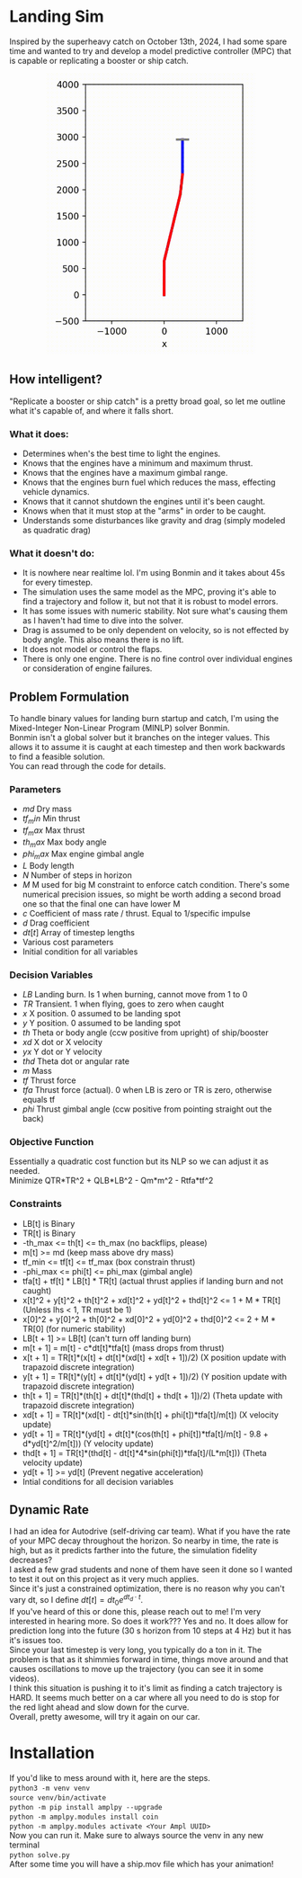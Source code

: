 # Landing Sim
Inspired by the superheavy catch on October 13th, 2024, I had some spare time and wanted to try and develop a model predictive controller (MPC) that is capable or replicating a booster or ship catch.<br />

<p align="center">
<img src="0.25s-caught.gif" alt="gif of simulated catch" style="height:500px;"/>
</p>

## How intelligent?
"Replicate a booster or ship catch" is a pretty broad goal, so let me outline what it's capable of, and where it falls short.<br />
### What it does:
- Determines when's the best time to light the engines.
- Knows that the engines have a minimum and maximum thrust.
- Knows that the engines have a maximum gimbal range.
- Knows that the engines burn fuel which reduces the mass, effecting vehicle dynamics.
- Knows that it cannot shutdown the engines until it's been caught.
- Knows when that it must stop at the "arms" in order to be caught.
- Understands some disturbances like gravity and drag (simply modeled as quadratic drag)
### What it doesn't do:
- It is nowhere near realtime lol. I'm using Bonmin and it takes about 45s for every timestep.
- The simulation uses the same model as the MPC, proving it's able to find a trajectory and follow it, but not that it is robust to model errors.
- It has some issues with numeric stability. Not sure what's causing them as I haven't had time to dive into the solver.
- Drag is assumed to be only dependent on velocity, so is not effected by body angle. This also means there is no lift.
- It does not model or control the flaps.
- There is only one engine. There is no fine control over individual engines or consideration of engine failures.
## Problem Formulation
To handle binary values for landing burn startup and catch, I'm using the Mixed-Integer Non-Linear Program (MINLP) solver Bonmin.<br />
Bonmin isn't a global solver but it branches on the integer values. This allows it to assume it is caught at each timestep and then work backwards to find a feasible solution.<br />
You can read through the code for details.
### Parameters
- $md$ Dry mass
- $tf_min$ Min thrust
- $tf_max$ Max thrust
- $th_max$ Max body angle
- $phi_max$ Max engine gimbal angle
- $L$ Body length
- $N$ Number of steps in horizon
- $M$ M used for big M constraint to enforce catch condition. There's some numerical precision issues, so might be worth adding a second broad one so that the final one can have lower M
- $c$ Coefficient of mass rate / thrust. Equal to 1/specific impulse
- $d$ Drag coefficient
- $dt[t]$ Array of timestep lengths
- Various cost parameters
- Initial condition for all variables
### Decision Variables
- $LB$ Landing burn. Is 1 when burning, cannot move from 1 to 0
- $TR$ Transient. 1 when flying, goes to zero when caught
- $x$ X position. 0 assumed to be landing spot
- $y$ Y position. 0 assumed to be landing spot
- $th$ Theta or body angle (ccw positive from upright) of ship/booster
- $xd$ X dot or X velocity
- $yx$ Y dot or Y velocity
- $thd$ Theta dot or angular rate
- $m$ Mass
- $tf$ Thrust force
- $tfa$ Thrust force (actual). 0 when LB is zero or TR is zero, otherwise equals tf
- $phi$ Thrust gimbal angle (ccw positive from pointing straight out the back)
### Objective Function
Essentially a quadratic cost function but its NLP so we can adjust it as needed.<br />
Minimize QTR\*TR^2 + QLB\*LB^2 - Qm\*m^2 - Rtfa\*tf^2
### Constraints
- LB[t] is Binary
- TR[t] is Binary
- -th_max <= th[t] <= th_max (no backflips, please)
- m[t] >= md (keep mass above dry mass)
- tf_min <= tf[t] <= tf_max (box constrain thrust)
- -phi_max <= phi[t] <= phi_max (gimbal angle)
- tfa[t] + tf[t] \* LB[t] \* TR[t] (actual thrust applies if landing burn and not caught)
- x[t]^2 + y[t]^2 + th[t]^2 + xd[t]^2 + yd[t]^2 + thd[t]^2 <= 1 + M \* TR[t] (Unless lhs < 1, TR must be 1)
- x[0]^2 + y[0]^2 + th[0]^2 + xd[0]^2 + yd[0]^2 + thd[0]^2 <= 2 + M \* TR[0] (for numeric stability)
- LB[t + 1] >= LB[t] (can't turn off landing burn)
- m[t + 1] = m[t] - c*dt[t]\*tfa[t] (mass drops from thrust)
- x[t + 1] = TR[t]\*(x[t] + dt[t]\*(xd[t] + xd[t + 1])/2) (X position update with trapazoid discrete integration)
- y[t + 1] = TR[t]\*(y[t] + dt[t]\*(yd[t] + yd[t + 1])/2) (Y position update with trapazoid discrete integration)
- th[t + 1] = TR[t]\*(th[t] + dt[t]\*(thd[t] + thd[t + 1])/2) (Theta update with trapazoid discrete integration)
- xd[t + 1] = TR[t]\*(xd[t] - dt[t]\*sin(th[t] + phi[t])\*tfa[t]/m[t]) (X velocity update)
- yd[t + 1] = TR[t]\*(yd[t] + dt[t]\*(cos(th[t] + phi[t])\*tfa[t]/m[t] - 9.8 + d\*yd[t]^2/m[t])) (Y velocity update)
- thd[t + 1] = TR[t]\*(thd[t] - dt[t]\*4\*sin(phi[t])\*tfa[t]/(L*m[t])) (Theta velocity update)
- yd[t + 1] >= yd[t] (Prevent negative acceleration)
- Intial conditions for all decision variables

## Dynamic Rate
I had an idea for Autodrive (self-driving car team). What if you have the rate of your MPC decay throughout the horizon. So nearby in time, the rate is high, but as it predicts farther into the future, the simulation fidelity decreases?<br />
I asked a few grad students and none of them have seen it done so I wanted to test it out on this project as it very much applies.<br />
Since it's just a constrained optimization, there is no reason why you can't vary dt, so I define $dt[t]=dt_0e^{dt_d\cdot t}$.<br />
If you've heard of this or done this, please reach out to me! I'm very interested in hearing more.
So does it work??? Yes and no. It does allow for prediction long into the future (30 s horizon from 10 steps at 4 Hz) but it has it's issues too.<br />
Since your last timestep is very long, you typically do a ton in it. The problem is that as it shimmies forward in time, things move around and that causes oscillations to move up the trajectory (you can see it in some videos).<br />
I think this situation is pushing it to it's limit as finding a catch trajectory is HARD. It seems much better on a car where all you need to do is stop for the red light ahead and slow down for the curve.<br />
Overall, pretty awesome, will try it again on our car.

# Installation
If you'd like to mess around with it, here are the steps.<br />
`python3 -m venv venv`<br />
`source venv/bin/activate`<br />
`python -m pip install amplpy --upgrade`<br />
`python -m amplpy.modules install coin`<br />
`python -m amplpy.modules activate <Your Ampl UUID>`<br />
Now you can run it. Make sure to always source the venv in any new terminal<br />
`python solve.py`<br />
After some time you will have a ship.mov file which has your animation!


